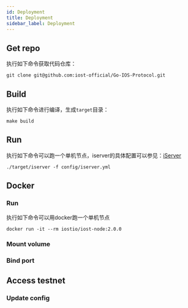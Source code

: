 ```yaml
---
id: Deployment
title: Deployment
sidebar_label: Deployment
---
```


## Get repo
执行如下命令获取代码仓库：
```
git clone git@github.com:iost-official/Go-IOS-Protocol.git
```

## Build
执行如下命令进行编译，生成`target`目录：
```
make build
```

## Run
执行如下命令可以跑一个单机节点，iserver的具体配置可以参见：[iServer](iServer)
```
./target/iserver -f config/iserver.yml
```

## Docker
### Run
执行如下命令可以用docker跑一个单机节点
```
docker run -it --rm iostio/iost-node:2.0.0
```

### Mount volume


### Bind port



## Access testnet

### Update config

